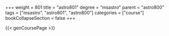 +++
weight = 801
title = "astro801"
degree = "msastro"
parent = "astro800"
tags = ["msastro", "astro801", "astro800"]
categories = ["course"]
bookCollapseSection = false
+++

{{< genCoursePage >}}

